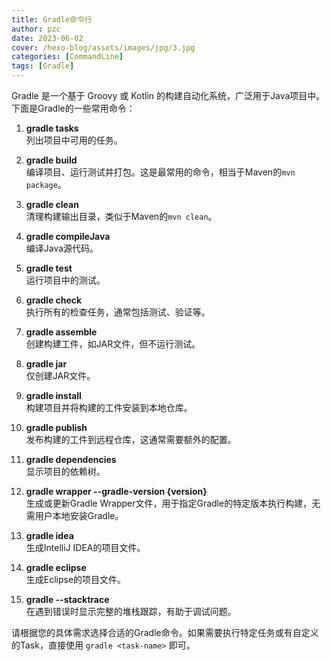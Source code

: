 ```yaml
---
title: Gradle命令行
author: pzc
date: 2023-06-02
cover: /hexo-blog/assets/images/jpg/3.jpg
categories: [CommandLine]
tags: [Gradle]
---
```


Gradle 是一个基于 Groovy 或 Kotlin 的构建自动化系统，广泛用于Java项目中。下面是Gradle的一些常用命令：

1. **gradle tasks**  
   列出项目中可用的任务。

2. **gradle build**  
   编译项目、运行测试并打包。这是最常用的命令，相当于Maven的`mvn package`。

3. **gradle clean**  
   清理构建输出目录，类似于Maven的`mvn clean`。

4. **gradle compileJava**  
   编译Java源代码。

5. **gradle test**  
   运行项目中的测试。

6. **gradle check**  
   执行所有的检查任务，通常包括测试、验证等。

7. **gradle assemble**  
   创建构建工件，如JAR文件，但不运行测试。

8. **gradle jar**  
   仅创建JAR文件。

9. **gradle install**  
   构建项目并将构建的工件安装到本地仓库。

10. **gradle publish**  
    发布构建的工件到远程仓库，这通常需要额外的配置。

11. **gradle dependencies**  
    显示项目的依赖树。

12. **gradle wrapper --gradle-version {version}**  
    生成或更新Gradle Wrapper文件，用于指定Gradle的特定版本执行构建，无需用户本地安装Gradle。

13. **gradle idea**  
    生成IntelliJ IDEA的项目文件。

14. **gradle eclipse**  
    生成Eclipse的项目文件。

15. **gradle --stacktrace**  
    在遇到错误时显示完整的堆栈跟踪，有助于调试问题。

请根据您的具体需求选择合适的Gradle命令。如果需要执行特定任务或有自定义的Task，直接使用 `gradle <task-name>` 即可。